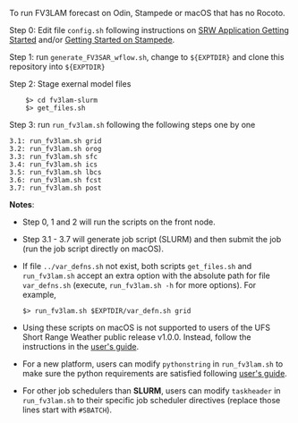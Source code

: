 To run FV3LAM forecast on Odin, Stampede or macOS that has no Rocoto.

Step 0: Edit file `config.sh` following instructions on [SRW Application Getting Started](https://github.com/ufs-community/ufs-srweather-app/wiki/Getting-Started)
 and/or [Getting Started on Stampede](https://github.com/ywangwof/ufs-srweather-app/wiki/Getting-Started-on-Stampede).

Step 1: run `generate_FV3SAR_wflow.sh`, change to `${EXPTDIR}` and clone this repository into `${EXPTDIR}`

Step 2: Stage exernal model files

        $> cd fv3lam-slurm
        $> get_files.sh

Step 3: run `run_fv3lam.sh` following the following steps one by one

    3.1: run_fv3lam.sh grid
    3.2: run_fv3lam.sh orog
    3.3: run_fv3lam.sh sfc
    3.4: run_fv3lam.sh ics
    3.5: run_fv3lam.sh lbcs
    3.6: run_fv3lam.sh fcst
    3.7: run_fv3lam.sh post

**Notes**:
* Step 0, 1 and 2 will run the scripts on the front node.
* Step 3.1 - 3.7 will generate job script (SLURM) and then submit the job (run the job script directly on macOS).
* If file `../var_defns.sh` not exist, both scripts `get_files.sh` and `run_fv3lam.sh` accept an extra option with the absolute path for file `var_defns.sh` (execute, `run_fv3lam.sh -h` for more options). For example,

      $> run_fv3lam.sh $EXPTDIR/var_defn.sh grid

* Using these scripts on macOS is not supported to users of the UFS Short Range Weather public release v1.0.0. Instead, follow the instructions in the [user's guide](https://ufs-srweather-app.readthedocs.io/en/latest/ConfigNewPlatform.html).
* For a new platform, users can modify `pythonstring` in `run_fv3lam.sh` to make sure the python requirements are satisfied following [user's guide](https://ufs-srweather-app.readthedocs.io/en/latest/ConfigNewPlatform.html).
* For other job schedulers than **SLURM**, users can modify `taskheader` in `run_fv3lam.sh` to their specific job scheduler directives (replace those lines start with `#SBATCH`).
